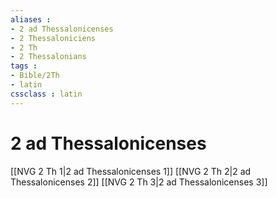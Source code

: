 ```yaml
---
aliases : 
- 2 ad Thessalonicenses
- 2 Thessaloniciens
- 2 Th
- 2 Thessalonians
tags : 
- Bible/2Th
- latin
cssclass : latin
---
```


# 2 ad Thessalonicenses

[[NVG 2 Th 1|2 ad Thessalonicenses 1]]
[[NVG 2 Th 2|2 ad Thessalonicenses 2]]
[[NVG 2 Th 3|2 ad Thessalonicenses 3]]
